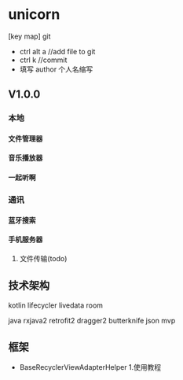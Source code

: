 # unicorn

[key map]
 git
 - ctrl alt a //add file to git
 - ctrl k //commit
 - 填写 author 个人名缩写

## V1.0.0
### 本地
#### 文件管理器
#### 音乐播放器
#### 一起听啊

### 通讯
#### 蓝牙搜索
#### 手机服务器
 1. 文件传输(todo)

## 技术架构

kotlin lifecycler livedata room

java rxjava2 retrofit2 dragger2 butterknife json mvp


## 框架

- BaseRecyclerViewAdapterHelper
  1.使用教程


